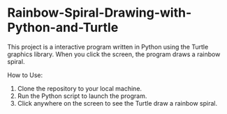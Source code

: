 # Rainbow-Spiral-Drawing-with-Python-and-Turtle
This project is a interactive program written in Python using the Turtle graphics library. When you click the screen, the program draws a rainbow spiral.

How to Use:
1. Clone the repository to your local machine.
2. Run the Python script to launch the program.
3. Click anywhere on the screen to see the Turtle draw a rainbow spiral.
